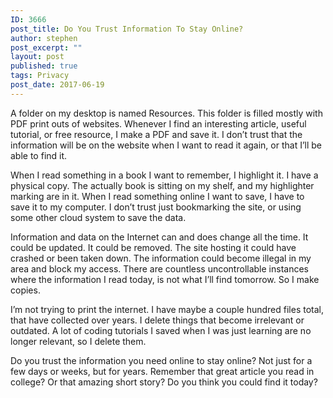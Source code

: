 ```yaml
---
ID: 3666
post_title: Do You Trust Information To Stay Online?
author: stephen
post_excerpt: ""
layout: post
published: true
tags: Privacy 
post_date: 2017-06-19
---
```

<p id="a86a" class="graf graf--p graf-after--h3">A folder on my desktop is named Resources. This folder is filled mostly with PDF print outs of websites. Whenever I find an interesting article, useful tutorial, or free resource, I make a PDF and save it. I don’t trust that the information will be on the website when I want to read it again, or that I’ll be able to find it.</p>
<p id="0e7f" class="graf graf--p graf-after--p">When I read something in a book I want to remember, I highlight it. I have a physical copy. The actually book is sitting on my shelf, and my highlighter marking are in it. When I read something online I want to save, I have to save it to my computer. I don’t trust just bookmarking the site, or using some other cloud system to save the data.</p>
<p id="bff2" class="graf graf--p graf-after--p">Information and data on the Internet can and does change all the time. It could be updated. It could be removed. The site hosting it could have crashed or been taken down. The information could become illegal in my area and block my access. There are countless uncontrollable instances where the information I read today, is not what I’ll find tomorrow. So I make copies.</p>
<p id="f9e4" class="graf graf--p graf-after--p">I’m not trying to print the internet. I have maybe a couple hundred files total, that have collected over years. I delete things that become irrelevant or outdated. A lot of coding tutorials I saved when I was just learning are no longer relevant, so I delete them.</p>
<p id="2ea9" class="graf graf--p graf-after--p graf--trailing">Do you trust the information you need online to stay online? Not just for a few days or weeks, but for years. Remember that great article you read in college? Or that amazing short story? Do you think you could find it today?</p>